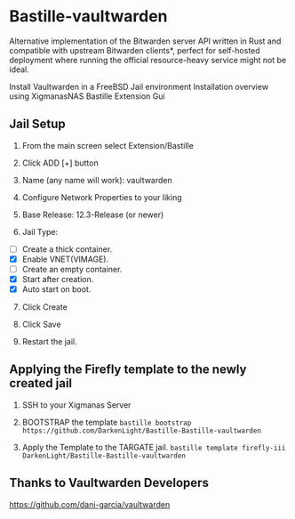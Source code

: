 # Bastille-vaultwarden
Alternative implementation of the Bitwarden server API written in Rust and compatible with upstream Bitwarden clients*, perfect for self-hosted deployment where running the official resource-heavy service might not be ideal.

Install Vaultwarden in a FreeBSD Jail environment
Installation overview using XigmanasNAS Bastille Extension Gui

## Jail Setup
1. From the main screen select Extension/Bastille

2. Click ADD [+] button

3. Name (any name will work): vaultwarden

4. Configure Network Properties to your liking

5. Base Release: 12.3-Release (or newer)

6. Jail Type: 
- [ ] Create a thick container.
- [x] Enable VNET(VIMAGE).
- [ ] Create an empty container.
- [x] Start after creation.
- [x] Auto start on boot.

7. Click Create

8. Click Save

9. Restart the jail.


## Applying the Firefly template to the newly created jail

1. SSH to your Xigmanas Server

2. BOOTSTRAP the template
`bastille bootstrap https://github.com/DarkenLight/Bastille-Bastille-vaultwarden`

3. Apply the Template to the TARGATE jail.
`bastille template firefly-iii DarkenLight/Bastille-Bastille-vaultwarden`


## Thanks to Vaultwarden Developers
https://github.com/dani-garcia/vaultwarden
